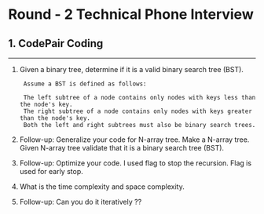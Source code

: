 # Round - 2 Technical Phone Interview


## 1. CodePair Coding 
----

1. Given a binary tree, determine if it is a valid binary search tree (BST).   

		Assume a BST is defined as follows:   

		The left subtree of a node contains only nodes with keys less than the node's key.  
		The right subtree of a node contains only nodes with keys greater than the node's key.  
		Both the left and right subtrees must also be binary search trees.   


2. Follow-up: 
		Generalize your code for N-array tree. Make a N-array tree. Given N-array tree validate that it is a binary search tree (BST).  

3. Follow-up: 
		Optimize your code. I used flag to stop the recursion. Flag is used for early stop.   

4. What is the time complexity and space complexity.   

5. Follow-up:
		Can you do it iteratively ?? 
